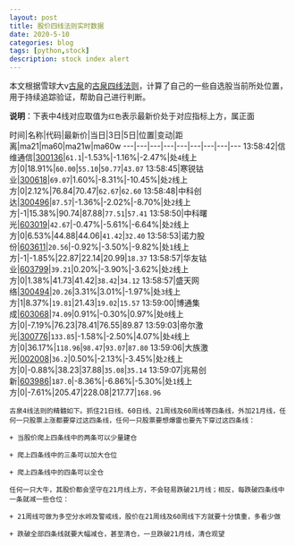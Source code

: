 ```yaml
---
layout: post
title: 股价四线法则实时数据
date: 2020-5-10
categories: blog
tags: [python,stock]
description: stock index alert
---
```



本文根据雪球大v[古泉](https://xueqiu.com/u/7148646888)的[古泉四线法则](https://xueqiu.com/7148646888/130498192)，计算了自己的一些自选股当前所处位置，用于持续追踪验证，帮助自己进行判断。

**说明**：下表中4线对应取值为`红色`表示最新价处于对应指标上方，属正面

时间|名称|代码|最新价|当日|3日|5日|位置|变动|距离|ma21|ma60|ma21w|ma60w
---|---|---|---|---|---|---|---|---
13:58:42|信维通信|[300136](https://xueqiu.com/S/SZ300136)|`61.1`|-1.53%|-1.16%|-2.47%|处`4`线上方|0|18.91%|`60.00`|`55.10`|`50.77`|`43.07`
13:58:45|寒锐钴业|[300618](https://xueqiu.com/S/SZ300618)|`69.07`|1.60%|-8.31%|-10.45%|处`2`线上方|0|2.12%|76.84|70.47|`62.67`|`62.60`
13:58:48|中科创达|[300496](https://xueqiu.com/S/SZ300496)|`87.57`|-1.36%|-2.02%|-8.70%|处`2`线上方|-1|15.38%|90.74|87.88|`77.51`|`57.41`
13:58:50|中科曙光|[603019](https://xueqiu.com/S/SH603019)|`42.67`|-0.47%|-5.61%|-6.64%|处`2`线上方|0|6.53%|44.88|44.06|`41.42`|`32.40`
13:58:53|诺力股份|[603611](https://xueqiu.com/S/SH603611)|`20.56`|-0.92%|-3.50%|-9.82%|处`1`线上方|-1|-1.85%|22.87|22.14|20.99|`18.37`
13:58:57|华友钴业|[603799](https://xueqiu.com/S/SH603799)|`39.21`|0.20%|-3.90%|-3.62%|处`2`线上方|0|1.38%|41.73|41.42|`38.42`|`34.12`
13:58:57|盛天网络|[300494](https://xueqiu.com/S/SZ300494)|`20.26`|3.31%|3.01%|-1.97%|处`3`线上方|1|8.37%|`19.81`|21.43|`19.02`|`15.57`
13:59:00|博通集成|[603068](https://xueqiu.com/S/SH603068)|`74.09`|0.91%|-0.30%|0.97%|处`0`线上方|0|-7.19%|76.23|78.41|76.55|89.87
13:59:03|帝尔激光|[300776](https://xueqiu.com/S/SZ300776)|`133.85`|-1.58%|-2.50%|4.07%|处`4`线上方|0|36.17%|`118.96`|`98.47`|`93.07`|`87.80`
13:59:06|大族激光|[002008](https://xueqiu.com/S/SZ002008)|`36.2`|0.50%|-2.13%|-3.45%|处`2`线上方|0|-0.88%|38.23|37.88|`35.08`|`35.14`
13:59:07|兆易创新|[603986](https://xueqiu.com/S/SH603986)|`187.0`|-8.36%|-6.86%|-5.30%|处`1`线上方|0|-7.61%|205.47|228.08|217.77|`168.96`

```
古泉4线法则的精髓如下。抓住21日线、60日线、21周线及60周线等四条线，外加21月线，任何一只股票上涨都要穿过这四条线，任何一只股票要想爆雷也要先下穿过这四条线：

+ 当股价爬上四条线中的两条可以少量建仓

+ 爬上四条线中的三条可以加大仓位

+ 爬上四条线中的四条可以全仓

任何一只大牛，其股价都会坚守在21月线上方，不会轻易跌破21月线；相反，每跌破四条线中一条就减一些仓位：

+ 21周线可做为多空分水岭及警戒线，股价在21周线及60周线下方就要十分慎重，多看少做

+ 跌破全部四条线就要大幅减仓，甚至清仓，一旦跌破21月线，清仓观望
```